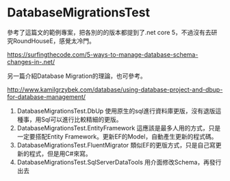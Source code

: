 # DatabaseMigrationsTest

參考了這篇文的範例專案，把各別的的版本都提到了.net core 5，不過沒有去研究RoundHouseE，感覺太冷門。

https://surfingthecode.com/5-ways-to-manage-database-schema-changes-in-.net/

另一篇介紹Database Migration的理論，也可參考。

http://www.kamilgrzybek.com/database/using-database-project-and-dbup-for-database-management/

1. DatabaseMigrationsTest.DbUp
   使用原生的sql進行資料庫更版，沒有退版這種事，用Sql可以進行比較精細的更版。
2. DatabaseMigrationsTest.EntityFramework
   這應該是最多人用的方式，只是一定要搭配Entity Framework。更新EF的Model，自動產生更新的程式碼。
3. DatabaseMigrationsTest.FluentMigrator
   類似EF的更版方式，只是自己寫更新的程式，但是用C#來寫。
4. DatabaseMigrationsTest.SqlServerDataTools
   用介面修改Schema，再發行出去
